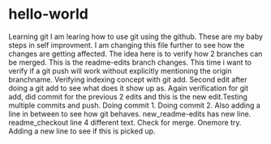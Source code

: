 # hello-world
Learning git
I am learing how to use git using the github. These are my baby steps in self improvment. I am changing this file further to see how the changes are getting affected. The idea here is to verify how 2 branches can be merged. This is the readme-edits branch changes. This time i want to verify if a git push will work without explicitly mentioning the origin branchname. Verifying indexing concept with git add. Second edit after doing a git add to see what does it show up as. Again verification for git add, did commit for the previous 2 edits and this is the new edit.Testing multiple commits and push. Doing commit 1. Doing commit 2.
Also adding a line in between to see how git behaves.
new_readme-edits has new line.
readme_checkout line 4 different text. Check for merge.
Onemore try.
Adding a new line to see if this is picked up.

